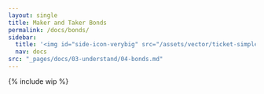 ```yaml
---
layout: single
title: Maker and Taker Bonds
permalink: /docs/bonds/
sidebar:
  title: '<img id="side-icon-verybig" src="/assets/vector/ticket-simple.svg"/>Bonds'
  nav: docs
src: "_pages/docs/03-understand/04-bonds.md"
---
```


{% include wip %}